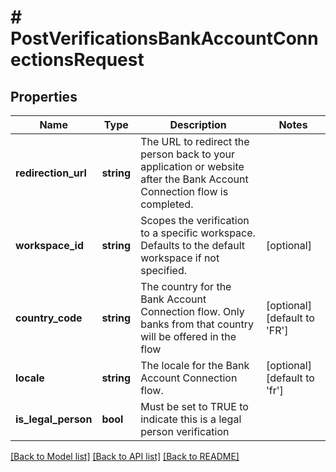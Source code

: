 # # PostVerificationsBankAccountConnectionsRequest

## Properties

Name | Type | Description | Notes
------------ | ------------- | ------------- | -------------
**redirection_url** | **string** | The URL to redirect the person back to your application or website after the Bank Account Connection flow is completed. |
**workspace_id** | **string** | Scopes the verification to a specific workspace. Defaults to the default workspace if not specified. | [optional]
**country_code** | **string** | The country for the Bank Account Connection flow. Only banks from that country will be offered in the flow | [optional] [default to 'FR']
**locale** | **string** | The locale for the Bank Account Connection flow. | [optional] [default to 'fr']
**is_legal_person** | **bool** | Must be set to TRUE to indicate this is a legal person verification |

[[Back to Model list]](../../README.md#models) [[Back to API list]](../../README.md#endpoints) [[Back to README]](../../README.md)
